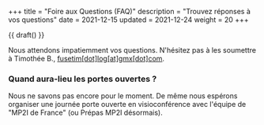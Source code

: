 +++
title = "Foire aux Questions (FAQ)"
description = "Trouvez réponses à vos questions"
date = 2021-12-15
updated = 2021-12-24
weight = 20
+++

{{ draft() }}

Nous attendons impatiemment vos questions. N'hésitez pas à les soumettre à Timothée B., [fusetim[dot]log[at]gmx[dot]com](mailto:fusetim[dot]log[at]gmx[dot]com).

### Quand aura-lieu les portes ouvertes ?

Nous ne savons pas encore pour le moment. De même nous espérons organiser une journée porte ouverte en visioconférence avec l'équipe de "MP2I de France" (ou Prépas MP2I désormais).